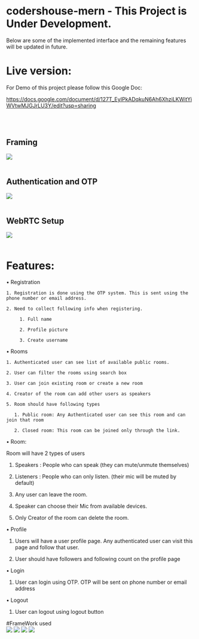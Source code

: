 # codershouse-mern - This Project is Under Development. 
Below are some of the implemented interface and the remaining features will be updated in future.

# Live version:

For Demo of this project please follow this Google Doc: 

https://docs.google.com/document/d/127T_EyIPkADqkuN6Ah6XhziLKWitYiWVtwMJGJrLU3Y/edit?usp=sharing

<br> <br>
<h2> Framing </h2>
<img src="https://raw.githubusercontent.com/pranjalshikhar/codersHouse/main/White%20Board%20Framing.jpg" />
<br> <br>
<h2> Authentication and OTP </h2>
<img src="https://raw.githubusercontent.com/pranjalshikhar/codersHouse/main/Authentication%20and%20OTP.jpg" />
<br> <br>
<h2> WebRTC Setup </h2>
<img src="https://raw.githubusercontent.com/pranjalshikhar/codersHouse/main/WebRTC%20Setup.jpg" />
<br> <br>

# Features:

• Registration

    1. Registration is done using the OTP system. This is sent using the phone number or email address. 
    
    2. Need to collect following info when registering.
    
         1. Full name
         
         2. Profile picture
         
         3. Create username 
            

• Rooms

    1. Authenticated user can see list of available public rooms.
    
    2. User can filter the rooms using search box
    
    3. User can join existing room or create a new room
    
    4. Creator of the room can add other users as speakers
    
    5. Room should have following types
    
       1. Public room: Any Authenticated user can see this room and can join that room
       
       2. Closed room: This room can be joined only through the link.

• Room:

  Room will have 2 types of users
  
  1. Speakers : People who can speak (they can mute/unmute themselves)
    
  2. Listeners : People who can only listen. (their mic will be muted by default)
     
  3. Any user can leave the room.
     
  4. Speaker can choose their Mic from available devices.
   
  5. Only Creator of the room can delete the room.
     

• Profile

  1. Users will have a user profile page. Any authenticated user can visit this page and follow
that user.

  2. User should have followers and following count on the profile page

• Login

  1. User can login using OTP. OTP will be sent on phone number or email address
     
• Logout

   1. User can logout using logout button

#FrameWork used 
<br>
<img src="https://img.icons8.com/color/50/000000/react-native.png"/> 
<img src="https://img.icons8.com/color/48/000000/nodejs.png"/>
<img src="https://img.icons8.com/color/48/000000/redux.png"/>
<img src="https://img.icons8.com/color/48/000000/mongodb.png"/>

